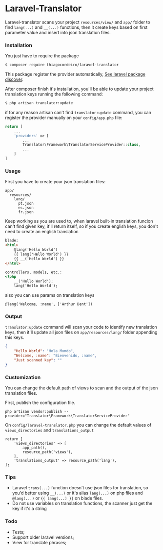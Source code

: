 # Laravel-Translator

Laravel-translator scans your project `resources/view/` and `app/` folder to find `lang(...)` and `__(...)` functions, then it create keys based on first parameter value and insert into json translation files.

### Installation

You just have to require the package

```sh
$ composer require thiagocordeiro/laravel-translator
```

This package register the provider automatically,
[See laravel package discover](https://laravel.com/docs/5.5/packages#package-discovery).

After composer finish it's installation, you'll be able to update your project translation keys running the following command:
```sh
$ php artisan translator:update
```

if for any reason artisan can't find `translator:update` command, you can register the provider manually on your `config/app.php` file:

```php
return [
    ...
    'providers' => [
        ...
        Translator\Framework\TranslatorServiceProvider::class,
        ...
    ]
]
```

### Usage
First you have to create your json translation files:
```
app/
  resources/
    lang/
      pt.json
      es.json
      fr.json
```
Keep working as you are used to, when laravel built-in translation funcion can't find given key, it'll return itself, so if you create english keys, you don't need to create an english translation 
```html
blade:
<html>
    @lang('Hello World')
    {{ lang('Hello World') }}
    {{ __('Hello World') }}
</html>

controllers, models, etc.:
<?php
    __('Hello World');
    lang('Hello World');
```

also you can use params on translation keys
```
@lang('Welcome, :name', ['Arthur Dent'])
```

### Output
`translator:update` command will scan your code to identify new translation keys, then it'll update all json files on `app/resources/lang/` folder appending this keys.

```json
{
    "Hello World": "Hola Mundo",
    "Welcome, :name": "Bienvenido, :name",
    "Just scanned key": ""
}
```

### Customization
You can change the default path of views to scan and the output of the json translation files.

First, publish the configuration file.

```
php artisan vendor:publish --provider="Translator\Framework\TranslatorServiceProvider"
```

On ``config/laravel-translator.php`` you can change the default values of `views_directories` and `translations_output`

```
return [
    'views_directories' => [
        app_path(),
        resource_path('views'),
    ],
    'translations_output' => resource_path('lang'),
];
```

### Tips
 - Laravel `trans(...)` function doesn't use json files for translation, so you'd better using `__(...)` or it's alias `lang(...)` on php files and `@lang(...)` or `{{ lang(...) }}` on blade files.
 - Do not use variables on translation functions, the scanner just get the key if it's a string

### Todo
- Tests;
- Support older laravel versions;
- View for translate phrases;
